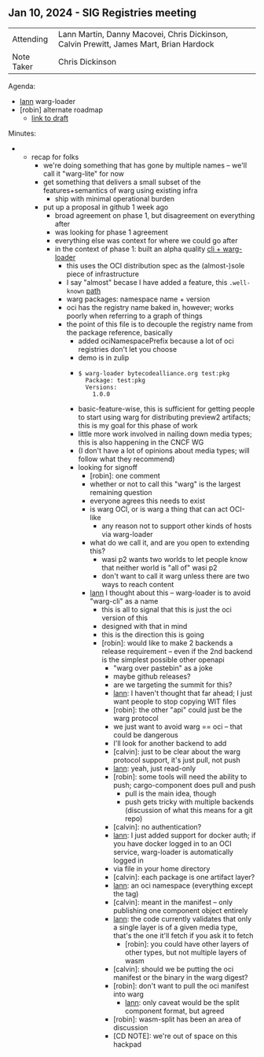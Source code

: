 ## Jan 10, 2024 - SIG Registries meeting

|          |      | 
| -------- | -------- |
| Attending  | Lann Martin, Danny Macovei, Chris Dickinson, Calvin Prewitt, James Mart, Brian Hardock
| Note Taker | Chris Dickinson


Agenda:
- [lann] warg-loader
- [robin] alternate roadmap
    - [link to draft](https://hackmd.io/5aFpX9avQ_CaLcxtC4WWPQ)


Minutes:

- [lann]: warg-loader
    - recap for folks
        - we're doing something that has gone by multiple names – we'll call it "warg-lite" for now
        - get something that delivers a small subset of the features+semantics of warg using existing
          infra
            - ship with minimal operational burden
        - put up a proposal in github 1 week ago
            - broad agreement on phase 1, but disagreement on everything after
            - was looking for phase 1 agreement
            - everything else was context for where we could go after
            - in the context of phase 1: built an alpha quality [cli + warg-loader](https://github.com/lann/warg-loader)
                - this uses the OCI distribution spec as the (almost-)sole piece of infrastructure
                - I say "almost" becase I have added a feature, this `.well-known` [path](https://bytecodealliance.org/.well-known/warg/registry.json)
                - warg packages: namespace name + version
                - oci has the registry name baked in, however; works poorly when referring to a graph of things
                - the point of this file is to decouple the registry name from the package reference, basically
                    - added ociNamespacePrefix because a lot of oci registries don't let you choose
                    - demo is in zulip
                    - ```
                      $ warg-loader bytecodealliance.org test:pkg
                        Package: test:pkg
                        Versions:
                          1.0.0
                      ```
                    - basic-feature-wise, this is sufficient for getting people to start using warg for distributing
                      preview2 artifacts; this is my goal for this phase of work
                    - little more work involved in nailing down media types; this is also happening in the CNCF WG
                    - (I don't have a lot of opinions about media types; will follow what they recommend)
                    - looking for signoff
                        - [robin]: one comment
                        - whether or not to call this "warg" is the largest remaining question
                        - everyone agrees this needs to exist
                        - is warg OCI, or is warg a thing that can act OCI-like
                            - any reason not to support other kinds of hosts via warg-loader
                        - what do we call it, and are you open to extending this?
                            - wasi p2 wants two worlds to let people know that neither world is "all of" wasi p2
                            - don't want to call it warg unless there are two ways to reach content
                        - [lann] I thought about this – warg-loader is to avoid "warg-cli" as a name
                            - this is all to signal that this is just the oci version of this
                            - designed with that in mind
                            - this is the direction this is going
                            - [robin]: would like to make 2 backends a release requirement – even if the 2nd backend is
                              the simplest possible other openapi
                                - "warg over pastebin" as a joke
                                - maybe github releases?
                                - are we targeting the summit for this?
                                - [lann]: I haven't thought that far ahead; I just want people to stop copying WIT files
                                - [robin]: the other "api" could just be the warg protocol
                                - we just want to avoid warg == oci – that could be dangerous
                                - I'll look for another backend to add
                                - [calvin]: just to be clear about the warg protocol support, it's just pull, not push
                                - [lann]: yeah, just read-only
                                - [robin]: some tools will need the ability to push; cargo-component does pull and push
                                    - pull is the main idea, though
                                    - push gets tricky with multiple backends (discussion of what this means for a git repo)
                                - [calvin]: no authentication?
                                - [lann]: I just added support for docker auth; if you have docker logged in to an OCI service, warg-loader is automatically logged in
                                - via file in your home directory
                                - [calvin]: each package is one artifact layer?
                                - [lann]: an oci namespace (everything except the tag)
                                - [calvin]: meant in the manifest – only publishing one component object entirely
                                - [lann]: the code currently validates that only a single layer is of a given media type, that's the one it'll fetch if you ask it to fetch
                                    - [robin]: you could have other layers of other types, but not multiple layers of wasm
                                - [calvin]: should we be putting the oci manifest or the binary in the warg digest?
                                - [robin]: don't want to pull the oci manifest into warg
                                    - [lann]: only caveat would be the split component format, but agreed
                                - [robin]: wasm-split has been an area of discussion
                                - [CD NOTE]: we're out of space on this hackpad
